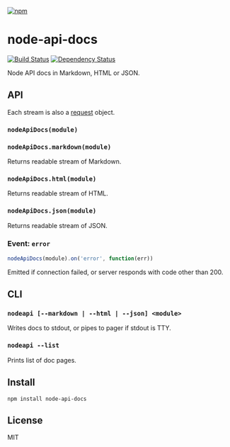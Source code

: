 [![npm](https://nodei.co/npm/node-api-docs.png)](https://nodei.co/npm/node-api-docs/)

# node-api-docs

[![Build Status](https://travis-ci.org/eush77/node-api-docs.svg?branch=master)](https://travis-ci.org/eush77/node-api-docs) [![Dependency Status][david-badge]][david]

Node API docs in Markdown, HTML or JSON.

[david]: https://david-dm.org/eush77/node-api-docs
[david-badge]: https://david-dm.org/eush77/node-api-docs.png

## API

Each stream is also a [request] object.

[request]: https://github.com/request/request

### `nodeApiDocs(module)`
### `nodeApiDocs.markdown(module)`

Returns readable stream of Markdown.

### `nodeApiDocs.html(module)`

Returns readable stream of HTML.

### `nodeApiDocs.json(module)`

Returns readable stream of JSON.

### Event: `error`

```js
nodeApiDocs(module).on('error', function(err))
```

Emitted if connection failed, or server responds with code other than 200.

## CLI

### `nodeapi [--markdown | --html | --json] <module>`

Writes docs to stdout, or pipes to pager if stdout is TTY.

### `nodeapi --list`

Prints list of doc pages.

## Install

```
npm install node-api-docs
```

## License

MIT
